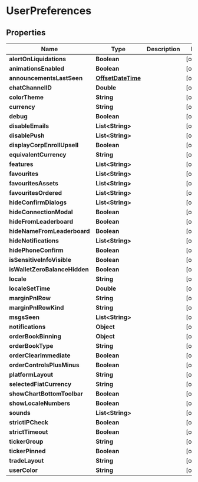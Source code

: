 
# UserPreferences

## Properties
Name | Type | Description | Notes
------------ | ------------- | ------------- | -------------
**alertOnLiquidations** | **Boolean** |  |  [optional]
**animationsEnabled** | **Boolean** |  |  [optional]
**announcementsLastSeen** | [**OffsetDateTime**](OffsetDateTime.md) |  |  [optional]
**chatChannelID** | **Double** |  |  [optional]
**colorTheme** | **String** |  |  [optional]
**currency** | **String** |  |  [optional]
**debug** | **Boolean** |  |  [optional]
**disableEmails** | **List&lt;String&gt;** |  |  [optional]
**disablePush** | **List&lt;String&gt;** |  |  [optional]
**displayCorpEnrollUpsell** | **Boolean** |  |  [optional]
**equivalentCurrency** | **String** |  |  [optional]
**features** | **List&lt;String&gt;** |  |  [optional]
**favourites** | **List&lt;String&gt;** |  |  [optional]
**favouritesAssets** | **List&lt;String&gt;** |  |  [optional]
**favouritesOrdered** | **List&lt;String&gt;** |  |  [optional]
**hideConfirmDialogs** | **List&lt;String&gt;** |  |  [optional]
**hideConnectionModal** | **Boolean** |  |  [optional]
**hideFromLeaderboard** | **Boolean** |  |  [optional]
**hideNameFromLeaderboard** | **Boolean** |  |  [optional]
**hideNotifications** | **List&lt;String&gt;** |  |  [optional]
**hidePhoneConfirm** | **Boolean** |  |  [optional]
**isSensitiveInfoVisible** | **Boolean** |  |  [optional]
**isWalletZeroBalanceHidden** | **Boolean** |  |  [optional]
**locale** | **String** |  |  [optional]
**localeSetTime** | **Double** |  |  [optional]
**marginPnlRow** | **String** |  |  [optional]
**marginPnlRowKind** | **String** |  |  [optional]
**msgsSeen** | **List&lt;String&gt;** |  |  [optional]
**notifications** | **Object** |  |  [optional]
**orderBookBinning** | **Object** |  |  [optional]
**orderBookType** | **String** |  |  [optional]
**orderClearImmediate** | **Boolean** |  |  [optional]
**orderControlsPlusMinus** | **Boolean** |  |  [optional]
**platformLayout** | **String** |  |  [optional]
**selectedFiatCurrency** | **String** |  |  [optional]
**showChartBottomToolbar** | **Boolean** |  |  [optional]
**showLocaleNumbers** | **Boolean** |  |  [optional]
**sounds** | **List&lt;String&gt;** |  |  [optional]
**strictIPCheck** | **Boolean** |  |  [optional]
**strictTimeout** | **Boolean** |  |  [optional]
**tickerGroup** | **String** |  |  [optional]
**tickerPinned** | **Boolean** |  |  [optional]
**tradeLayout** | **String** |  |  [optional]
**userColor** | **String** |  |  [optional]




